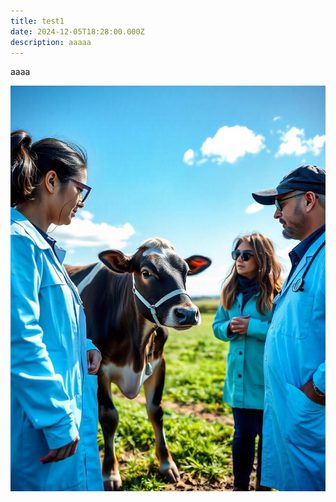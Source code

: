 ```yaml
---
title: test1
date: 2024-12-05T18:28:00.000Z
description: aaaaa
---
```

aaaa

![](freepik__candid-image-photography-natural-textures-highly-r__49715.jpeg)
